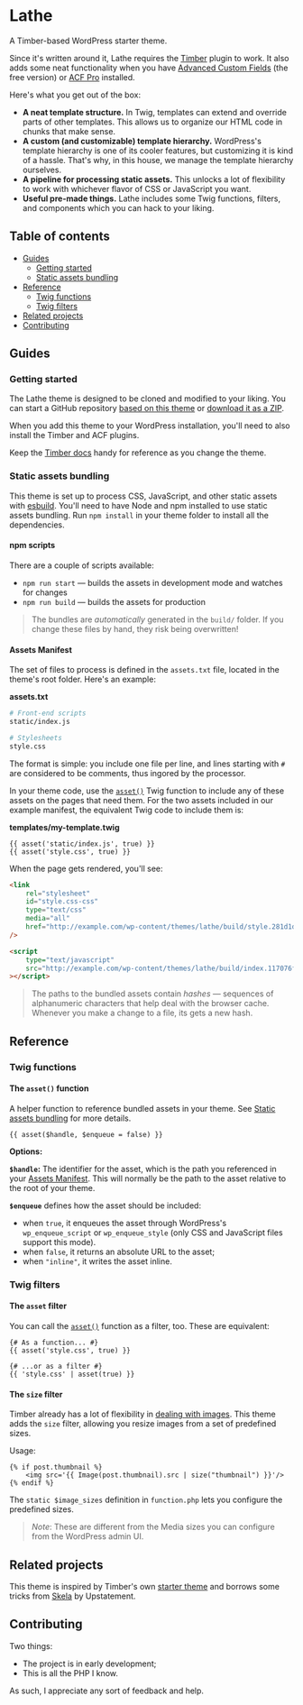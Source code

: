 # Lathe

A Timber-based WordPress starter theme.

Since it's written around it, Lathe requires the [Timber](https://wordpress.org/plugins/timber-library/) plugin to work. It also adds some neat functionality when you have [Advanced Custom Fields](https://wordpress.org/plugins/advanced-custom-fields/) (the free version) or [ACF Pro](https://www.advancedcustomfields.com/pro/) installed.

Here's what you get out of the box:

-   **A neat template structure.** In Twig, templates can extend and override parts of other templates. This allows us to organize our HTML code in chunks that make sense.
-   **A custom (and customizable) template hierarchy.** WordPress's template hierarchy is one of its cooler features, but customizing it is kind of a hassle. That's why, in this house, we manage the template hierarchy ourselves.
-   **A pipeline for processing static assets.** This unlocks a lot of flexibility to work with whichever flavor of CSS or JavaScript you want.
-   **Useful pre-made things.** Lathe includes some Twig functions, filters, and components which you can hack to your liking.

## Table of contents

-   [Guides](#guides)
    -   [Getting started](#getting-started)
    -   [Static assets bundling](#static-assets-bundling)
-   [Reference](#reference)
    -   [Twig functions](#twig-functions)
    -   [Twig filters](#twig-filters)
-   [Related projects](#related-projects)
-   [Contributing](#contributing)

## Guides

### Getting started

The Lathe theme is designed to be cloned and modified to your liking. You can start a GitHub repository [based on this theme](https://github.com/danburzo/lathe/generate) or [download it as a ZIP](https://github.com/danburzo/lathe/archive/master.zip).

When you add this theme to your WordPress installation, you'll need to also install the Timber and ACF plugins.

Keep the [Timber docs](https://timber.github.io/docs/) handy for reference as you change the theme.

### Static assets bundling

This theme is set up to process CSS, JavaScript, and other static assets with [esbuild](https://esbuild.github.io/). You'll need to have Node and npm installed to use static assets bundling. Run `npm install` in your theme folder to install all the dependencies.

#### npm scripts

There are a couple of scripts available:

-   `npm run start` — builds the assets in development mode and watches for changes
-   `npm run build` — builds the assets for production

> The bundles are _automatically_ generated in the `build/` folder. If you change these files by hand, they risk being overwritten!

#### Assets Manifest

The set of files to process is defined in the `assets.txt` file, located in the theme's root folder. Here's an example:

**assets.txt**

```bash
# Front-end scripts
static/index.js

# Stylesheets
style.css
```

The format is simple: you include one file per line, and lines starting with `#` are considered to be comments, thus ingored by the processor.

In your theme code, use the [`asset()`](#the-style-function) Twig function to include any of these assets on the pages that need them. For the two assets included in our example manifest, the equivalent Twig code to include them is:

**templates/my-template.twig**

```twig
{{ asset('static/index.js', true) }}
{{ asset('style.css', true) }}
```

When the page gets rendered, you'll see:

```html
<link
	rel="stylesheet"
	id="style.css-css"
	type="text/css"
	media="all"
	href="http://example.com/wp-content/themes/lathe/build/style.281d1dd0.css?ver=5.2.2"
/>

<script
	type="text/javascript"
	src="http://example.com/wp-content/themes/lathe/build/index.117076fb.js?ver=5.2.2"
></script>
```

> The paths to the bundled assets contain _hashes_ — sequences of alphanumeric characters that help deal with the browser cache. Whenever you make a change to a file, its gets a new hash.

## Reference

### Twig functions

#### The `asset()` function

A helper function to reference bundled assets in your theme. See [Static assets bundling](#static-assets-bundling) for more details.

```twig
{{ asset($handle, $enqueue = false) }}
```

**Options:**

**`$handle`:** The identifier for the asset, which is the path you referenced in your [Assets Manifest](#assets-manifest). This will normally be the path to the asset relative to the root of your theme.

**`$enqueue`** defines how the asset should be included:

-   when `true`, it enqueues the asset through WordPress's `wp_enqueue_script` or `wp_enqueue_style` (only CSS and JavaScript files support this mode).
-   when `false`, it returns an absolute URL to the asset;
-   when `"inline"`, it writes the asset inline.

### Twig filters

#### The `asset` filter

You can call the [`asset()`](#the-asset-function) function as a filter, too. These are equivalent:

```twig
{# As a function... #}
{{ asset('style.css', true) }}

{# ...or as a filter #}
{{ 'style.css' | asset(true) }}
```

#### The `size` filter

Timber already has a lot of flexibility in [dealing with images](https://timber.github.io/docs/guides/cookbook-images/). This theme adds the `size` filter, allowing you resize images from a set of predefined sizes.

Usage:

```twig
{% if post.thumbnail %}
	<img src='{{ Image(post.thumbnail).src | size("thumbnail") }}'/>
{% endif %}
```

The `static $image_sizes` definition in `function.php` lets you configure the predefined sizes.

> _Note_: These are different from the Media sizes you can configure from the WordPress admin UI.

## Related projects

This theme is inspired by Timber's own [starter theme](https://github.com/timber/starter-theme) and borrows some tricks from [Skela](https://github.com/Upstatement/skela-wp-theme) by Upstatement.

## Contributing

Two things:

-   The project is in early development;
-   This is all the PHP I know.

As such, I appreciate any sort of feedback and help.
